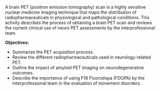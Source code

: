 A brain PET (positron emission tomography) scan is a highly sensitive nuclear medicine imaging technique that maps the distribution of radiopharmaceuticals in physiological and pathological conditions. This activity describes the process of obtaining a brain PET scan and reviews the current clinical use of neuro PET assessments by the interprofessional team.

**Objectives:**
- Summarize the PET acquisition process.
- Review the different radiopharmaceuticals used in neurology-related PET.
- Outline the impact of amyloid PET imaging on neurodegenerative outcomes.
- Describe the importance of using F18 Fluorodopa (FDOPA) by the interprofessional team in the evaluation of movement disorders.